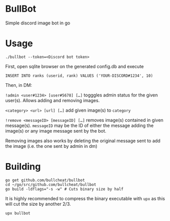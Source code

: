 # BullBot
Simple discord image bot in go
# Usage
```
./bullbot --token=<Discord bot token>
```
First, open sqlite browser on the generated config.db and execute
```
INSERT INTO ranks (userid, rank) VALUES ('YOUR-DISCORD#1234', 10)
```
Then, in DM:

`!admin <user#1234> [user#5678] […]` togggles admin status for the given user(s). Allows adding and removing images.

`<category> <url> [url] […]` add given image(s) to `category`

`!remove <messageID> [messageID] […]` removes image(s) contained in given message(s).
`messageID` may be the ID of either the message adding the image(s) or any image message sent by the bot.

Removing images also works by deleting the original message sent to add the image (i.e. the one sent by admin in dm)
# Building
```
go get github.com/bullcheat/bullbot
cd ~/go/src/github.com/bullcheat/bullbot
go build -ldflags="-s -w" # Cuts binary size by half
```
It is highly recommended to compress the binary executable with `upx` as this will cut the size by another 2/3.
```
upx bullbot
```
